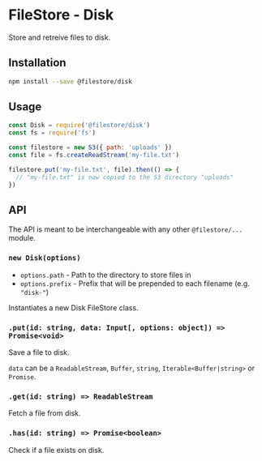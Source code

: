 # FileStore - Disk

Store and retreive files to disk.

## Installation

```sh
npm install --save @filestore/disk
```

## Usage

```js
const Disk = require('@filestore/disk')
const fs = require('fs')

const filestore = new S3({ path: 'uploads' })
const file = fs.createReadStream('my-file.txt')

filestore.put('my-file.txt', file).then(() => {
  // "my-file.txt" is now copied to the S3 directory "uploads"
})
```

## API

The API is meant to be interchangeable with any other `@filestore/...` module.

### `new Disk(options)`

+ `options.path` - Path to the directory to store files in
+ `options.prefix` - Prefix that will be prepended to each filename (e.g. `"disk-"`)

Instantiates a new Disk FileStore class.

### `.put(id: string, data: Input[, options: object]) => Promise<void>`

Save a file to disk.

`data` can be a `ReadableStream`, `Buffer`, `string`, `Iterable<Buffer|string>` or `Promise`.

### `.get(id: string) => ReadableStream`

Fetch a file from disk.

### `.has(id: string) => Promise<boolean>`

Check if a file exists on disk.
